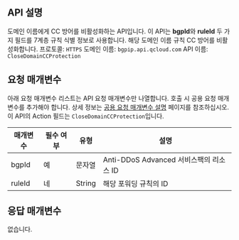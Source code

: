 

## API 설명
도메인 이름에게 CC 방어를 비활성화하는 API입니다. 이 API는 **bgpId**와 **ruleId** 두 가지 필드를 7계층 규칙 식별 정보로 사용합니다. 해당 도메인 이름 규칙 CC 방어를 비활성화합니다.
프로토콜: `HTTPS`
도메인 이름: `bgpip.api.qcloud.com`
API 이름: `CloseDomainCCProtection`

## 요청 매개변수
아래 요청 매개변수 리스트는 API 요청 매개변수만 나열합니다. 호출 시 공용 요청 매개변수를 추가해야 합니다. 상세 정보는 [공용 요청 매개변수 설명](https://cloud.tencent.com/document/product/1014/31224) 페이지를 참조하십시오. 이 API의 Action 필드는 `CloseDomainCCProtection`입니다.

| 매개변수 | 필수 여부 | 유형 | 설명 |
|---------|---------|---------|---------|
| bgpId | 예 | 문자열 | Anti-DDoS Advanced 서비스팩의 리소스 ID |
| ruleId | 네 | String | 해당 포워딩 규칙의 ID |

## 응답 매개변수
없습니다.

